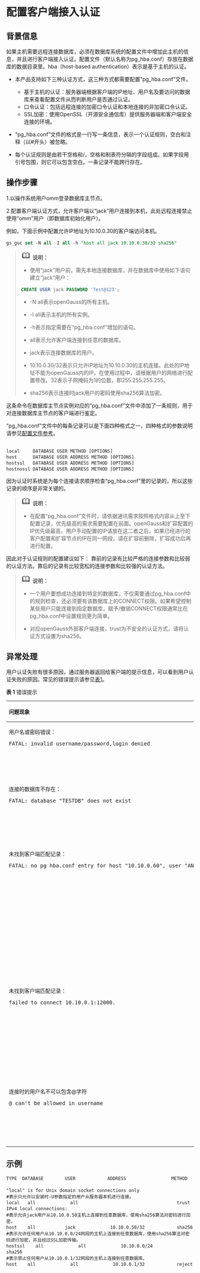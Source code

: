 # 配置客户端接入认证

## 背景信息<a name="zh-cn_topic_0237121090_zh-cn_topic_0059778856_sa769b5cf486f45fe92aa0397f870561e"></a>

如果主机需要远程连接数据库，必须在数据库系统的配置文件中增加此主机的信息，并且进行客户端接入认证。配置文件（默认名称为pg_hba.conf）存放在数据库的数据目录里。hba（host-based authentication）表示是基于主机的认证。

-   本产品支持如下三种认证方式，这三种方式都需要配置“pg_hba.conf”文件。
    -   基于主机的认证：服务器端根据客户端的IP地址、用户名及要访问的数据库来查看配置文件从而判断用户是否通过认证。
    -   口令认证：包括远程连接的加密口令认证和本地连接的非加密口令认证。
    -   SSL加密：使用OpenSSL（开源安全通信库）提供服务器端和客户端安全连接的环境。

-   “pg_hba.conf”文件的格式是一行写一条信息，表示一个认证规则，空白和注释（以\#开头）被忽略。
-   每个认证规则是由若干空格和/，空格和制表符分隔的字段组成。如果字段用引号包围，则它可以包含空白。一条记录不能跨行存在。

## 操作步骤<a name="zh-cn_topic_0237121090_zh-cn_topic_0059778856_seb6a5d2b71a94e6081aecb852a6666c9"></a>

1.以操作系统用户omm登录数据库主节点。

2.配置客户端认证方式，允许客户端以“jack”用户连接到本机，此处远程连接禁止使用“omm”用户（即数据库初始化用户）。

例如，下面示例中配置允许IP地址为10.10.0.30的客户端访问本机。

```sql
gs_guc set -N all -I all -h "host all jack 10.10.0.30/32 sha256"
```

>![](public_sys-resources/icon-note.png) **说明：**   
>
>- 使用“jack”用户前，需先本地连接数据库，并在数据库中使用如下语句建立“jack”用户：  
>
>  ```sql
>  CREATE USER jack PASSWORD 'Test@123';  
>  ```
>
> 
>- -N all表示openGauss的所有主机。  
>
>- -I all表示主机的所有实例。  
>
>- -h表示指定需要在“pg_hba.conf”增加的语句。  
>
>- all表示允许客户端连接到任意的数据库。  
>
>- jack表示连接数据库的用户。  
>
>- 10.10.0.30/32表示只允许IP地址为10.10.0.30的主机连接。此处的IP地址不能为openGauss内的IP，在使用过程中，请根据用户的网络进行配置修改。32表示子网掩码为1的位数，即255.255.255.255。
>
>-   sha256表示连接时jack用户的密码使用sha256算法加密。  


这条命令在数据库主节点实例对应的“pg_hba.conf”文件中添加了一条规则，用于对连接数据库主节点的客户端进行鉴定。

“pg_hba.conf”文件中的每条记录可以是下面四种格式之一，四种格式的参数说明请参见[配置文件参考](配置文件参考.md)。

```

local     DATABASE USER METHOD [OPTIONS]
host      DATABASE USER ADDRESS METHOD [OPTIONS]
hostssl   DATABASE USER ADDRESS METHOD [OPTIONS]
hostnossl DATABASE USER ADDRESS METHOD [OPTIONS]
```

因为认证时系统是为每个连接请求顺序检查“pg_hba.conf”里的记录的，所以这些记录的顺序是非常关键的。

>![](public_sys-resources/icon-note.png) **说明：**
>
>-   在配置“pg_hba.conf”文件时，请依据通讯需求按照格式内容从上至下配置记录，优先级高的需求需要配置在前面。openGauss和扩容配置的IP优先级最高，用户手动配置的IP请放在这二者之后，如果已经进行的客户配置和扩容节点的IP在同一网段，请在扩容前删除，扩容成功后再进行配置。  

因此对于认证规则的配置建议如下：
靠前的记录有比较严格的连接参数和比较弱的认证方法。靠后的记录有比较宽松的连接参数和比较强的认证方法。
    

>![](public_sys-resources/icon-note.png) **说明：** 
>
>- 一个用户要想成功连接到特定的数据库，不仅需要通过pg_hba.conf中的规则检查，还必须要有该数据库上的CONNECT权限。如果希望控制某些用户只能连接到指定数据库，赋予/撤销CONNECT权限通常比在pg_hba.conf中设置规则更为简单。 
>
>- 对应openGauss外部客户端连接，trust为不安全的认证方式，请将认证方式设置为sha256。 



## 异常处理<a name="zh-cn_topic_0237121090_zh-cn_topic_0059778856_s8e3246e8f8a749679fddc812719380b9"></a>

用户认证失败有很多原因，通过服务器返回给客户端的提示信息，可以看到用户认证失败的原因。常见的错误提示请参见[表1](#zh-cn_topic_0237121090_zh-cn_topic_0059778856_t451d737a3917467b9691ba1306766cdb)。

**表 1**  错误提示

<a name="zh-cn_topic_0237121090_zh-cn_topic_0059778856_t451d737a3917467b9691ba1306766cdb"></a>
<table><thead align="left"><tr id="zh-cn_topic_0237121090_zh-cn_topic_0059778856_r9b3ab3881ff84930b74136d5bce3e1ee"><th class="cellrowborder" valign="top" width="50.23%" id="mcps1.2.3.1.1"><p id="zh-cn_topic_0237121090_zh-cn_topic_0059778856_a116106eff28b4f7f958971720e7f74d8"><a name="zh-cn_topic_0237121090_zh-cn_topic_0059778856_a116106eff28b4f7f958971720e7f74d8"></a><a name="zh-cn_topic_0237121090_zh-cn_topic_0059778856_a116106eff28b4f7f958971720e7f74d8"></a>问题现象</p>
</th>
<th class="cellrowborder" valign="top" width="49.769999999999996%" id="mcps1.2.3.1.2"><p id="zh-cn_topic_0237121090_zh-cn_topic_0059778856_ac5d55da7f96a4485beee9fbec12a69e9"><a name="zh-cn_topic_0237121090_zh-cn_topic_0059778856_ac5d55da7f96a4485beee9fbec12a69e9"></a><a name="zh-cn_topic_0237121090_zh-cn_topic_0059778856_ac5d55da7f96a4485beee9fbec12a69e9"></a>解决方法</p>
</th>
</tr>
</thead>
<tbody><tr id="zh-cn_topic_0237121090_zh-cn_topic_0059778856_r70a8d7b07c7445a4b5cbfb02eb90a9f1"><td class="cellrowborder" valign="top" width="50.23%" headers="mcps1.2.3.1.1 "><p id="zh-cn_topic_0237121090_zh-cn_topic_0059778856_aaf294286227d4eb4bb17535e3268436d"><a name="zh-cn_topic_0237121090_zh-cn_topic_0059778856_aaf294286227d4eb4bb17535e3268436d"></a><a name="zh-cn_topic_0237121090_zh-cn_topic_0059778856_aaf294286227d4eb4bb17535e3268436d"></a>用户名或密码错误：</p>
<pre class="screen" id="zh-cn_topic_0237121090_zh-cn_topic_0059778856_s44fb7ea02c7448cf984be0ac82238605"><a name="zh-cn_topic_0237121090_zh-cn_topic_0059778856_s44fb7ea02c7448cf984be0ac82238605"></a><a name="zh-cn_topic_0237121090_zh-cn_topic_0059778856_s44fb7ea02c7448cf984be0ac82238605"></a>FATAL: invalid username/password,login denied</pre>
</td>
<td class="cellrowborder" valign="top" width="49.769999999999996%" headers="mcps1.2.3.1.2 "><p id="zh-cn_topic_0237121090_zh-cn_topic_0059778856_ac98f9b22e2f647159c924583e5704413"><a name="zh-cn_topic_0237121090_zh-cn_topic_0059778856_ac98f9b22e2f647159c924583e5704413"></a><a name="zh-cn_topic_0237121090_zh-cn_topic_0059778856_ac98f9b22e2f647159c924583e5704413"></a>这条信息说明用户名或者密码错误，请检查输入是否有误。</p>
</td>
</tr>
<tr id="zh-cn_topic_0237121090_zh-cn_topic_0059778856_r3aff35e802b449ecaf22ee38ecbdacfd"><td class="cellrowborder" valign="top" width="50.23%" headers="mcps1.2.3.1.1 "><p id="zh-cn_topic_0237121090_zh-cn_topic_0059778856_aa14376fd6e3446e0a49ff0a09bd7582c"><a name="zh-cn_topic_0237121090_zh-cn_topic_0059778856_aa14376fd6e3446e0a49ff0a09bd7582c"></a><a name="zh-cn_topic_0237121090_zh-cn_topic_0059778856_aa14376fd6e3446e0a49ff0a09bd7582c"></a>连接的数据库不存在：</p>
<pre class="screen" id="zh-cn_topic_0237121090_zh-cn_topic_0059778856_s2f245ea33081497a8c2115dcc1bad132"><a name="zh-cn_topic_0237121090_zh-cn_topic_0059778856_s2f245ea33081497a8c2115dcc1bad132"></a><a name="zh-cn_topic_0237121090_zh-cn_topic_0059778856_s2f245ea33081497a8c2115dcc1bad132"></a>FATAL: database "TESTDB" does not exist</pre>
</td>
<td class="cellrowborder" valign="top" width="49.769999999999996%" headers="mcps1.2.3.1.2 "><p id="zh-cn_topic_0237121090_zh-cn_topic_0059778856_afa4bfedb62f94c90bef9e836e51d72a0"><a name="zh-cn_topic_0237121090_zh-cn_topic_0059778856_afa4bfedb62f94c90bef9e836e51d72a0"></a><a name="zh-cn_topic_0237121090_zh-cn_topic_0059778856_afa4bfedb62f94c90bef9e836e51d72a0"></a>这条信息说明尝试连接的数据库不存在，请检查连接的数据库名输入是否有误。</p>
</td>
</tr>
<tr id="zh-cn_topic_0237121090_zh-cn_topic_0059778856_r995569b284de488798e7226eafd08919"><td class="cellrowborder" valign="top" width="50.23%" headers="mcps1.2.3.1.1 "><p id="zh-cn_topic_0237121090_zh-cn_topic_0059778856_a301ff52d43ed435c98046dd360a8aec5"><a name="zh-cn_topic_0237121090_zh-cn_topic_0059778856_a301ff52d43ed435c98046dd360a8aec5"></a><a name="zh-cn_topic_0237121090_zh-cn_topic_0059778856_a301ff52d43ed435c98046dd360a8aec5"></a>未找到客户端匹配记录：</p>
<pre class="screen" id="zh-cn_topic_0237121090_zh-cn_topic_0059778856_s41849e5ee04042d19c3e4143a5361eb9"><a name="zh-cn_topic_0237121090_zh-cn_topic_0059778856_s41849e5ee04042d19c3e4143a5361eb9"></a><a name="zh-cn_topic_0237121090_zh-cn_topic_0059778856_s41849e5ee04042d19c3e4143a5361eb9"></a>FATAL: no pg_hba.conf entry for host "10.10.0.60", user "ANDYM", database "TESTDB"</pre>
</td>
<td class="cellrowborder" valign="top" width="49.769999999999996%" headers="mcps1.2.3.1.2 "><p id="zh-cn_topic_0237121090_zh-cn_topic_0059778856_aa9c25283ca1c45c4a9387c5c0a63ca9c"><a name="zh-cn_topic_0237121090_zh-cn_topic_0059778856_aa9c25283ca1c45c4a9387c5c0a63ca9c"></a><a name="zh-cn_topic_0237121090_zh-cn_topic_0059778856_aa9c25283ca1c45c4a9387c5c0a63ca9c"></a>这条信息说明已经连接了服务器，但服务器拒绝了连接请求，因为没有在它的pg_hba.conf配置文件里找到匹配的记录。请联系数据库管理员在pg_hba.conf配置文件加入用户的信息。</p>
</td>
</tr>
<tr id="zh-cn_topic_0237121090_zh-cn_topic_0059778856_r995569b284de488798e7226eafd08919"><td class="cellrowborder" valign="top" width="50.23%" headers="mcps1.2.3.1.1 "><p id="zh-cn_topic_0237121090_zh-cn_topic_0059778856_a301ff52d43ed435c98046dd360a8aec5"><a name="zh-cn_topic_0237121090_zh-cn_topic_0059778856_a301ff52d43ed435c98046dd360a8aec5"></a><a name="zh-cn_topic_0237121090_zh-cn_topic_0059778856_a301ff52d43ed435c98046dd360a8aec5"></a>未找到客户端匹配记录：</p>
<pre class="screen" id="zh-cn_topic_0237121090_zh-cn_topic_0059778856_s41849e5ee04042d19c3e4143a5361eb9"><a name="zh-cn_topic_0237121090_zh-cn_topic_0059778856_s41849e5ee04042d19c3e4143a5361eb9"></a><a name="zh-cn_topic_0237121090_zh-cn_topic_0059778856_s41849e5ee04042d19c3e4143a5361eb9"></a>failed to connect 10.10.0.1:12000. </pre>
</td>
<td class="cellrowborder" valign="top" width="49.769999999999996%" headers="mcps1.2.3.1.2 "><p id="zh-cn_topic_0237121090_zh-cn_topic_0059778856_aa9c25283ca1c45c4a9387c5c0a63ca9c"><a name="zh-cn_topic_0237121090_zh-cn_topic_0059778856_aa9c25283ca1c45c4a9387c5c0a63ca9c"></a><a name="zh-cn_topic_0237121090_zh-cn_topic_0059778856_aa9c25283ca1c45c4a9387c5c0a63ca9c"></a>这条信息说明无法连接到指定IP和端口的服务器，请联系数据库管理员检查pg_hba.conf配置文件里是否有配置对应IP白名单。</p>
</td>
</tr>
</tr>
<tr id="zh-cn_topic_0283136866_zh-cn_topic_0237121090_zh-cn_topic_0059778856_r3aff35e802b449ecaf22ee38ecbdacfd"><td class="cellrowborder" valign="top" width="50.23%" headers="mcps1.2.3.1.1 "><p id="zh-cn_topic_0283136866_zh-cn_topic_0237121090_zh-cn_topic_0059778856_aa14376fd6e3446e0a49ff0a09bd7582c"><a name="zh-cn_topic_0283136866_zh-cn_topic_0237121090_zh-cn_topic_0059778856_aa14376fd6e3446e0a49ff0a09bd7582c"></a><a name="zh-cn_topic_0283136866_zh-cn_topic_0237121090_zh-cn_topic_0059778856_aa14376fd6e3446e0a49ff0a09bd7582c"></a>连接时的用户名不可以包含@字符</p>
<pre class="screen" id="zh-cn_topic_0283136866_zh-cn_topic_0237121090_zh-cn_topic_0059778856_s2f245ea33081497a8c2115dcc1bad132"><a name="zh-cn_topic_0283136866_zh-cn_topic_0237121090_zh-cn_topic_0059778856_s2f245ea33081497a8c2115dcc1bad132"></a><a name="zh-cn_topic_0283136866_zh-cn_topic_0237121090_zh-cn_topic_0059778856_s2f245ea33081497a8c2115dcc1bad132"></a>@ can't be allowed in username</pre>
</td>
<td class="cellrowborder" valign="top" width="49.769999999999996%" headers="mcps1.2.3.1.2 "><p id="zh-cn_topic_0283136866_zh-cn_topic_0237121090_zh-cn_topic_0059778856_afa4bfedb62f94c90bef9e836e51d72a0"><a name="zh-cn_topic_0283136866_zh-cn_topic_0237121090_zh-cn_topic_0059778856_afa4bfedb62f94c90bef9e836e51d72a0"></a><a name="zh-cn_topic_0283136866_zh-cn_topic_0237121090_zh-cn_topic_0059778856_afa4bfedb62f94c90bef9e836e51d72a0"></a>这条报错说明客户端在连接数据库时使用了包含@的用户名，这是不允许的。</p>
</td>
</tr>
</tbody>
</table>

## 示例<a name="zh-cn_topic_0237121090_zh-cn_topic_0059778856_s6ea1dd5218564334b1c8b6a343273c40"></a>

```
TYPE  DATABASE        USER            ADDRESS                 METHOD

"local" is for Unix domain socket connections only
#表示只允许以安装时-U参数指定的用户从服务器本机进行连接。
local   all             all                                     trust
IPv4 local connections:
#表示允许jack用户从10.10.0.50主机上连接到任意数据库，使用sha256算法对密码进行加密。
host    all           jack             10.10.0.50/32            sha256
#表示允许任何用户从10.10.0.0/24网段的主机上连接到任意数据库，使用sha256算法对密码进行加密，并且经过SSL加密传输。
hostssl    all             all             10.10.0.0/24            sha256
#表示禁止任何用户从10.10.0.1/32网段的主机上连接到任意数据库。 
host    all             all             10.10.0.1/32            reject

```